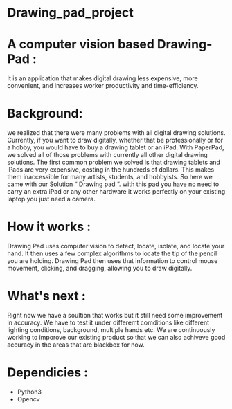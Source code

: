 # Drawing_pad_project

# A computer vision based Drawing-Pad :
 It is an application that makes digital drawing less expensive, more convenient,
and increases worker productivity and time-efficiency.

# Background: 
we realized that there were many problems with all
digital drawing solutions. Currently, if you want to draw digitally, whether
that be professionally or for a hobby, you would have to buy a drawing
tablet or an iPad. With PaperPad, we solved all of those problems with
currently all other digital drawing solutions.
The first common problem we solved is that drawing tablets and iPads are
very expensive, costing in the hundreds of dollars. This makes them
inaccessible for many artists, students, and hobbyists.
So here we came with our Solution “ Drawing pad ”. with this pad you
have no need to carry an extra iPad or any other hardware it works
perfectly on your existing laptop you just need a camera.

# How it works :
 Drawing Pad uses computer vision to detect, locate, isolate, and locate your hand. It then uses a few complex algorithms to locate the tip of the pencil you are holding. Drawing Pad then uses that information to control mouse movement, clicking, and dragging, allowing you to draw digitally.

# What's next : 
Right now we have a soultion that works but it still need some improvement in accuracy. We have to test it under differemt comditions like different lighting conditions, background, multiple hands etc. We are continuously working to imporove our existing product so that
we can also achiveve good accuracy in the areas that are blackbox for now.

# Dependicies : 
 * Python3
 * Opencv
